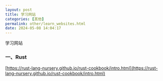 ```yaml
---
layout: post
title: 学习网站
categories: [其他]
permalink: other/learn_websites.html
date: 2024-05-08 14:04:17
---
```

学习网站

<!--more-->

### 一、Rust
[https://rust-lang-nursery.github.io/rust-cookbook/intro.html](https://rust-lang-nursery.github.io/rust-cookbook/intro.html)
